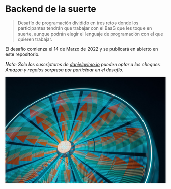# Backend de la suerte

> Desafío de programación dividido en tres retos donde los participantes tendrán que trabajar con el BaaS que les toque en suerte, aunque podrán elegir el lenguaje de programación con el que quieren trabajar. 

El desafío comienza el 14 de Marzo de 2022 y se publicará en abierto en este repositorio.

_Nota: Solo los suscriptores de [danielprimo.io](https://www.danielprimo.io/) pueden optar a los cheques Amazon y regalos sorpresa por participar en el desafío._

![My Image](suerte.jpeg)
